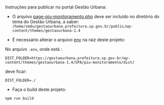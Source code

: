 Instruções para publicar no portal Gestão Urbana:
 - O arquivo [page-piu-monitoramento.php](page-piu-monitoramento.php) deve ser incluído no diretório do tema do Gestão Urbana, a saber:
`/home/smdu/gestaourbana.prefeitura.sp.gov.br/public/wp-content/themes/gestaourbana-1.4`

 - É necessário alterar o arquivo [env](../env) na raiz deste projeto:

No arquivo `.env`, onde está :
```
DIST_FOLDER=https://gestaourbana.prefeitura.sp.gov.br/wp-content/themes/gestaourbana-1.4/SPA/piu-monitoramento/dist/
```

deve ficar:
```
DIST_FOLDER=./
```

 - Faça o build deste projeto:
```
npm run build
```
